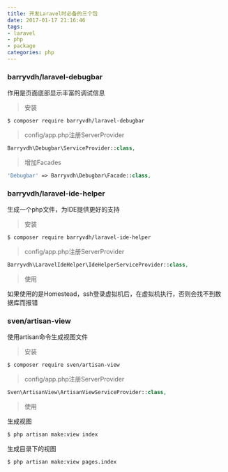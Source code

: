 ```yaml
---
title: 开发Laravel时必备的三个包
date: 2017-01-17 21:16:46
tags:
- laravel
- php
- package
categories: php
---
```

### barryvdh/laravel-debugbar  
作用是页面底部显示丰富的调试信息  
>安装  

```bash  
$ composer require barryvdh/laravel-debugbar
```
>config/app.php注册ServerProvider  

```php
Barryvdh\Debugbar\ServiceProvider::class,
```
>增加Facades  

```php
'Debugbar' => Barryvdh\Debugbar\Facade::class,
```
### barryvdh/laravel-ide-helper
生成一个php文件，为IDE提供更好的支持  
>安装

```bash 
$ composer require barryvdh/laravel-ide-helper
```
>config/app.php注册ServerProvider

```php
Barryvdh\LaravelIdeHelper\IdeHelperServiceProvider::class,
```
>使用

如果使用的是Homestead，ssh登录虚拟机后，在虚拟机执行，否则会找不到数据库而报错  
### sven/artisan-view
使用artisan命令生成视图文件
>安装

```bash 
$ composer require sven/artisan-view
```
>config/app.php注册ServerProvider

```php
Sven\ArtisanView\ArtisanViewServiceProvider::class,
```
>使用

生成视图
```bash
$ php artisan make:view index
```
生成目录下的视图
```bash
$ php artisan make:view pages.index
```
